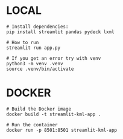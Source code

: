 # LOCAL
    # Install dependencies:
    pip install streamlit pandas pydeck lxml

    # How to run
    streamlit run app.py

    # If you get an error try with venv
    python3 -m venv .venv         
    source .venv/bin/activate

# DOCKER
    # Build the Docker image
    docker build -t streamlit-kml-app .

    # Run the container
    docker run -p 8501:8501 streamlit-kml-app
